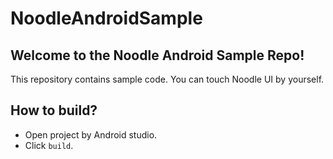 # NoodleAndroidSample
## Welcome to the Noodle Android Sample Repo!

This repository contains sample code. You can touch Noodle UI by yourself.

## How to build?

- Open project by Android studio.
- Click `build`.
